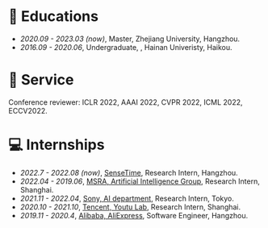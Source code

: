 
# 📖 Educations
- *2020.09 - 2023.03 (now)*, Master, Zhejiang University, Hangzhou.
- *2016.09 - 2020.06*, Undergraduate, , Hainan Univeristy, Haikou.


# 💬 Service
Conference reviewer: ICLR 2022, AAAI 2022, CVPR 2022, ICML 2022, ECCV2022.

<!-- # 💬 Invited Talks
- *2022.02*, Hosted MLNLP seminar \| [\[Video\]](https://www.bilibili.com/video/BV1wF411x7qh)
- *2021.06*, Audio & Speech Synthesis, Huawei internal talk
- *2021.03*, Non-autoregressive Speech Synthesis, PaperWeekly & biendata \| [\[video\]](https://www.bilibili.com/video/BV1uf4y1t7Hr/)
- *2020.12*, Non-autoregressive Speech Synthesis, Huawei Noah's Ark Lab internal talk -->

# 💻 Internships
- *2022.7 - 2022.08 (now)*, [SenseTime](https://www.sensetime.com/cn), Research Intern, Hangzhou.
- *2022.04 - 2019.06*, [MSRA, Artificial Intelligence Group](https://www.msra.cn/), Research Intern,  Shanghai.
- *2021.11 - 2022.04*, [Sony, AI department](https://ai.sony/index.html), Research Intern, Tokyo.
- *2020.10 - 2021.10*, [Tencent, Youtu Lab](https://open.youtu.qq.com/#/open/home), Research Intern, Shanghai.
- *2019.11 - 2020.4*, [Alibaba, AliExpress](https://best.aliexpress.com/?src=google&albch=fbrnd&acnt=304-410-9721&albcp=2068664807&albag=79246744747&slnk=&trgt=aud-349278956780%3Akwd-14802285088&plac=&crea=593475686546&netw=g&device=c&mtctp=e&memo1=&albbt=Google_7_fbrnd&albagn=888888&isSmbActive=false&isSmbAutoCall=false&needSmbHouyi=false&gclid=CjwKCAjw6raYBhB7EiwABge5KmJEdkBNra9NIkEyXjv8DeW97nuCkApkC0hO6wXmUElokzEzwubdCBoCS1kQAvD_BwE&aff_fcid=49d56b453a774dd18d8a51ad2cf75f42-1661916386478-02753-UneMJZVf&aff_fsk=UneMJZVf&aff_platform=aaf&sk=UneMJZVf&aff_trace_key=49d56b453a774dd18d8a51ad2cf75f42-1661916386478-02753-UneMJZVf&terminal_id=830c48989058475bba173ccde706b3e7&afSmartRedirect=y), Software Engineer, Hangzhou.




